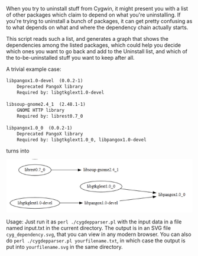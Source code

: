 When you try to uninstall stuff from Cygwin, it might present you with a list of other packages which claim to depend on what you're uninstalling. If you're trying to uninstall a bunch of packages, it can get pretty confusing as to what depends on what and where the dependency chain actually starts.

This script reads such a list, and generates a graph that shows the dependencies among the listed packages, which could help you decide which ones you want to go back and add to the Uninstall list, and which of the to-be-uninstalled stuff you want to keep after all. 

A trivial example case:

```
libpangox1.0-devel	(0.0.2-1)
	Deprecated PangoX library
	Required by: libgtkglext1.0-devel

libsoup-gnome2.4_1	(2.48.1-1)
	GNOME HTTP library
	Required by: librest0.7_0

libpangox1.0_0	(0.0.2-1)
	Deprecated PangoX library
	Required by: libgtkglext1.0_0, libpangox1.0-devel

```

turns into

![Sample graph output](./sample_output.png)

Usage: Just run it as `perl ./cygdepparser.pl` with the input data in a file named input.txt in the current directory. The output is in an SVG file `cyg_dependency.svg`, that you can view in any modern browser. 
You can also do `perl ./cygdepparser.pl yourfilename.txt`, in which case the output is put into `yourfilename.svg` in the same directory. 




